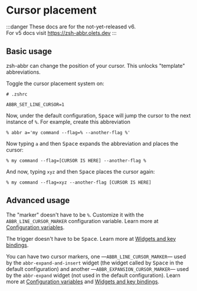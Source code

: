 # Cursor placement

:::danger
These docs are for the not-yet-released v6.  
For v5 docs visit <https://zsh-abbr.olets.dev>
:::

## Basic usage

zsh-abbr can change the position of your cursor. This unlocks "template" abbreviations.

Toggle the cursor placement system on:

```shell
# .zshrc

ABBR_SET_LINE_CURSOR=1
```

Now, under the default configuration, <kbd>Space</kbd> will jump the cursor to the next instance of `%`. For example, create this abbreviation

```shell
% abbr a='my command --flag=% --another-flag %'
```

Now typing `a` and then <kbd>Space</kbd> expands the abbreviation and places the cursor:

```
% my command --flag=[CURSOR IS HERE] --another-flag %
```

And now, typing `xyz` and then <kbd>Space</kbd> places the cursor again:

```
% my command --flag=xyz --another-flag [CURSOR IS HERE]
```

## Advanced usage

The "marker" doesn't have to be `%`. Customize it with the `ABBR_LINE_CURSOR_MARKER` configuration variable. Learn more at [Configuration variables](./configuration-variables.md).

The trigger doesn't have to be <kbd>Space</kbd>. Learn more at [Widgets and key bindings](./widgets-and-key-bindings.md).

You can have two cursor markers, one —`ABBR_LINE_CURSOR_MARKER`— used by the `abbr-expand-and-insert` widget (the widget called by <kbd>Space</kbd> in the default configuration) and another —`ABBR_EXPANSION_CURSOR_MARKER`— used by the `abbr-expand` widget (not used in the default configuration). Learn more at [Configuration variables](./configuration-variables.md) and [Widgets and key bindings](./widgets-and-key-bindings.md).
